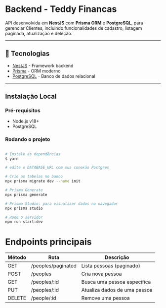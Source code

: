# Backend - Teddy Financas

API desenvolvida em **NestJS** com **Prisma ORM** e **PostgreSQL**, para gerenciar Clientes, incluindo funcionalidades de cadastro, listagem paginada, atualização e deleção.

---

## 🚀 Tecnologias

- [NestJS](https://nestjs.com/) - Framework backend
- [Prisma](https://www.prisma.io/) - ORM moderno
- [PostgreSQL](https://www.postgresql.org/) - Banco de dados relacional

---

## Instalação Local

### Pré-requisitos

- Node.js v18+
- PostgreSQL

### Rodando o projeto

```bash

# Instale as dependências
$ yarn

# edite o DATABASE_URL com sua conexão Postgres

# Crie as tabelas no banco
npx prisma migrate dev --name init

# Prisma Generate
npx prisma generate

# Prisma Studio: para visualizar dados no navegador
npx prisma studio 

# Rode o servidor
npm run start:dev

```
# Endpoints principais

|Método|Rota|Descrição|
|------|----|---------|
|GET|/peoples/paginated|Lista pessoas (paginado)|
|POST|/peoples|Cria nova pessoa|
|GET|/peoples/:id|Busca uma pessoa específica|
|PUT|/peoples/:id|Atualiza dados de uma pessoa|
|DELETE|/people/:id|Remove uma pessoa|